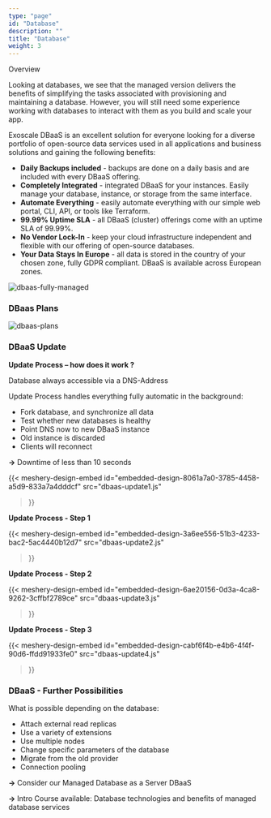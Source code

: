 ```yaml
---
type: "page"
id: "Database"
description: ""
title: "Database"
weight: 3
---
```


Overview

Looking at databases, we see that the managed version delivers the benefits of simplifying the tasks associated with provisioning and maintaining a database. However, you will still need some experience working with databases to interact with them as you build and scale your app.

Exoscale DBaaS is an excellent solution for everyone looking for a diverse portfolio of open-source data services used in all applications and business solutions and gaining the following benefits:

- **Daily Backups included** - backups are done on a daily basis and are included with every DBaaS offering.
- **Completely Integrated** - integrated DBaaS for your instances. Easily manage your database, instance, or storage from the same interface.
- **Automate Everything** - easily automate everything with our simple web portal, CLI, API, or tools like Terraform.
- **99.99% Uptime SLA** - all DBaaS (cluster) offerings come with an uptime SLA of 99.99%.
- **No Vendor Lock-In** - keep your cloud infrastructure independent and flexible with our offering of open-source databases.
- **Your Data Stays In Europe** - all data is stored in the country of your chosen zone, fully GDPR compliant. DBaaS is available across European zones.

![dbaas-fully-managed](dbaas-fully-managed.png)

### DBaas Plans

![dbaas-plans](dbaas-plans.png)

### DBaaS Update
**Update Process – how does it work ?**

Database always accessible via a DNS-Address

Update Process handles everything fully automatic in the background:

- Fork database, and synchronize all data
- Test whether new databases is healthy
- Point DNS now to new DBaaS instance
- Old instance is discarded
- Clients will reconnect

**->** Downtime of less than 10 seconds

{{< meshery-design-embed
  id="embedded-design-8061a7a0-3785-4458-a5d9-833a7a4dddcf"
  src="dbaas-update1.js"
>}}

**Update Process - Step 1**

{{< meshery-design-embed
  id="embedded-design-3a6ee556-51b3-4233-bac2-5ac4440b12d7"
  src="dbaas-update2.js"
>}}

**Update Process - Step 2**

{{< meshery-design-embed
  id="embedded-design-6ae20156-0d3a-4ca8-9262-3cffbf2789ce" 
  src="dbaas-update3.js"
>}}

**Update Process - Step 3**

<!-- ![dbaas-update4](dbaas-update4.png) -->
{{< meshery-design-embed
  id="embedded-design-cabf6f4b-e4b6-4f4f-90d6-ffdd91933fe0"
  src="dbaas-update4.js"
>}}

### DBaaS - Further Possibilities

What is possible depending on the database:

- Attach external read replicas
- Use a variety of extensions
- Use multiple nodes
- Change specific parameters of the database
- Migrate from the old provider
- Connection pooling

**->** Consider our Managed Database as a Server DBaaS

**->** Intro Course available: Database technologies and benefits of managed database services
